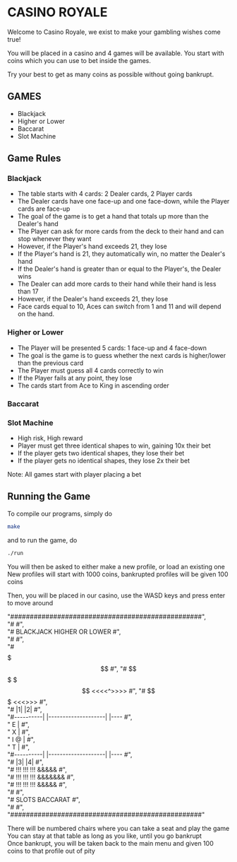 # CASINO ROYALE
Welcome to Casino Royale, we exist to make your gambling wishes come true!

You will be placed in a casino and 4 games will be available. You start with coins which you can use to bet inside the games.  
  
Try your best to get as many coins as possible without going bankrupt.

## GAMES
- Blackjack
- Higher or Lower
- Baccarat
- Slot Machine

## Game Rules
### Blackjack
- The table starts with 4 cards: 2 Dealer cards, 2 Player cards
- The Dealer cards have one face-up and one face-down, while the Player cards are face-up
- The goal of the game is to get a hand that totals up more than the Dealer's hand
- The Player can ask for more cards from the deck to their hand and can stop whenever they want
- However, if the Player's hand exceeds 21, they lose
- If the Player's hand is 21, they automatically win, no matter the Dealer's hand
- If the Dealer's hand is greater than or equal to the Player's, the Dealer wins
- The Dealer can add more cards to their hand while their hand is less than 17
- However, if the Dealer's hand exceeds 21, they lose
- Face cards equal to 10, Aces can switch from 1 and 11 and will depend on the hand.

### Higher or Lower
- The Player will be presented 5 cards: 1 face-up and 4 face-down
- The goal is the game is to guess whether the next cards is higher/lower than the previous card
- The Player must guess all 4 cards correctly to win
- If the Player fails at any point, they lose
- The cards start from Ace to King in ascending order

### Baccarat


### Slot Machine
- High risk, High reward
- Player must get three identical shapes to win, gaining 10x their bet
- If the player gets two identical shapes, they lose their bet
- If the player gets no identical shapes, they lose 2x their bet

Note: All games start with player placing a bet

## Running the Game
To compile our programs, simply do
```bash
make
```
and to run the game, do
```bash
./run
```
You will then be asked to either make a new profile, or load an existing one
New profiles will start with 1000 coins, bankrupted profiles will be given 100 coins

Then, you will be placed in our casino, use the WASD keys and press enter to move around  

"#################################################",  
"#                                               #",  
"#       BLACKJACK           HIGHER OR LOWER     #",  
"#                                               #",  
"#      $$$$$$$$$$$                              #",  
"#      $$$     $$$             <<<<^>>>>        #",  
"#      $$$$$$$$$$$             <<<<v>>>>        #",  
"#          |1|                    |2|           #",  
"#----------| |--------------------| |----       #",  
" E                                      |       #",  
" X                                      |       #",  
" I       @                              |       #",  
" T                                      |       #",  
"#----------| |--------------------| |----       #",  
"#          |3|                    |4|           #",  
"#      !!! !!! !!!               &&&&&          #",  
"#      !!! !!! !!!              &&&&&&&         #",  
"#      !!! !!! !!!               &&&&&          #",  
"#                                               #",  
"#         SLOTS                BACCARAT         #",  
"#                                               #",  
"#################################################"  

There will be numbered chairs where you can take a seat and play the game  
You can stay at that table as long as you like, until you go bankrupt  
Once bankrupt, you will be taken back to the main menu and given 100 coins to that profile out of pity  


